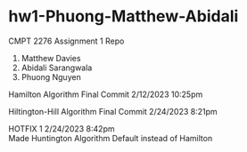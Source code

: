 # hw1-Phuong-Matthew-Abidali<br>
CMPT 2276 Assignment 1 Repo<br>

1. Matthew Davies
2. Abidali Sarangwala
3. Phuong Nguyen

Hamilton Algorithm Final Commit 2/12/2023 10:25pm  <br>

Hiltington-Hill Algorithm Final Commit 2/24/2023 8:21pm <br>  

HOTFIX 1 2/24/2023 8:42pm  <br>
Made Huntington Algorithm Default instead of Hamilton<br>
